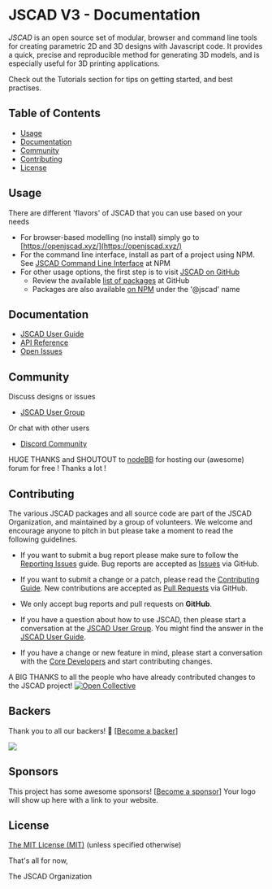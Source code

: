 # JSCAD V3 - Documentation

*JSCAD* is an open source set of modular, browser and command line tools for creating parametric 2D and 3D designs with Javascript code. It provides a quick, precise and reproducible method for generating 3D models, and is especially useful for 3D printing applications.

Check out the Tutorials section for tips on getting started, and best practises. 

## Table of Contents

- [Usage](#usage)
- [Documentation](#documentation)
- [Community](#community)
- [Contributing](#contributing)
- [License](#license)

## Usage

There are different 'flavors' of JSCAD that you can use based on your needs
- For browser-based modelling (no install) simply go to [https://openjscad.xyz/](https://openjscad.xyz/)
- For the command line interface, install as part of a project using NPM. See [JSCAD Command Line Interface](https://www.npmjs.com/package/@jscad/cli) at NPM
- For other usage options, the first step is to visit [JSCAD on GitHub](https://github.com/jscad/OpenJSCAD.org/)
  * Review the available [list of packages](https://github.com/jscad/OpenJSCAD.org/tree/master/packages) at GitHub
  * Packages are also available [on NPM](https://www.npmjs.com/search?q=%40jscad) under the '@jscad' name

## Documentation

* [JSCAD User Guide](https://openjscad.xyz/guide.html)
* [API Reference](https://openjscad.xyz/docs/)
* [Open Issues](https://openjscad.xyz/issues.html)

## Community

Discuss designs or issues
* [JSCAD User Group](https://openjscad.xyz/forum.html)

Or chat with other users
* [Discord Community](https://openjscad.xyz/discord.html)

HUGE THANKS and SHOUTOUT to [nodeBB](https://nodebb.org/) for hosting our (awesome) forum for free ! Thanks a lot !

## Contributing

The various JSCAD packages and all source code are part of the JSCAD Organization, and maintained by a group of volunteers.
We welcome and encourage anyone to pitch in but please take a moment to read the following guidelines.

* If you want to submit a bug report please make sure to follow the [Reporting Issues](https://github.com/jscad/OpenJSCAD.org/wiki/Reporting-Issues) guide. Bug reports are accepted as [Issues](https://github.com/jscad/OpenJSCAD.org/issues/) via GitHub.

* If you want to submit a change or a patch, please read the [Contributing Guide](https://github.com/jscad/OpenJSCAD.org/blob/master/CONTRIBUTING.md). New contributions are accepted as [Pull Requests](https://github.com/jscad/OpenJSCAD.org/pulls/) via GitHub.

* We only accept bug reports and pull requests on **GitHub**.

* If you have a question about how to use JSCAD, then please start a conversation at the [JSCAD User Group](https://openjscad.xyz/forum.html). You might find the answer in the [JSCAD User Guide](https://openjscad.xyz/guide.html).

* If you have a change or new feature in mind, please start a conversation with the [Core Developers](https://openjscad.xyz/forum.html) and start contributing changes.

A BIG THANKS to all the people who have already contributed changes to the JSCAD project!
<a href="https://github.com/jscad/OpenJSCAD.org/graphs/contributors"><img src="https://opencollective.com/openjscad/contributors.svg?width=890" alt="Open Collective"></a>

## Backers
Thank you to all our backers! 🙏 [[Become a backer](https://opencollective.com/openjscad#backer)]

<a href="https://opencollective.com/openjscad#backers" target="_blank"><img src="https://opencollective.com/openjscad/backers.svg?width=890"></a>

## Sponsors
This project has some awesome sponsors! [[Become a sponsor](https://opencollective.com/openjscad#sponsor)]
Your logo will show up here with a link to your website.

<a href="https://opencollective.com/openjscad#backers" target="_blank"><object type="image/svg+xml" data="https://opencollective.com/openjscad/tiers/sponsors.svg?avatarHeight=36&width=600"></object></a>

## License

[The MIT License (MIT)](https://github.com/jscad/OpenJSCAD.org/blob/master/LICENSE)
(unless specified otherwise)

That's all for now,

The JSCAD Organization
